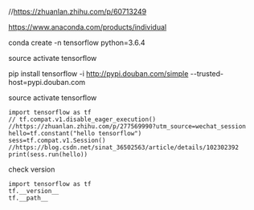 //https://zhuanlan.zhihu.com/p/60713249

https://www.anaconda.com/products/individual

conda create -n tensorflow python=3.6.4

source activate tensorflow

pip install tensorflow -i http://pypi.douban.com/simple --trusted-host=pypi.douban.com

source activate tensorflow
```
import tensorflow as tf
// tf.compat.v1.disable_eager_execution() //https://zhuanlan.zhihu.com/p/277569990?utm_source=wechat_session
hello=tf.constant("hello tensorflow")
sess=tf.compat.v1.Session() //https://blog.csdn.net/sinat_36502563/article/details/102302392
print(sess.run(hello))
```

check version
```
import tensorflow as tf
tf.__version__
tf.__path__
```
